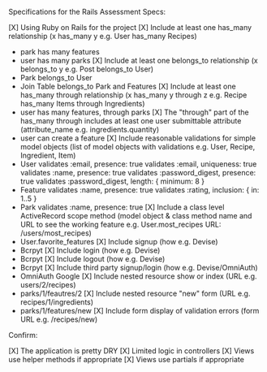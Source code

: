Specifications for the Rails Assessment
Specs:

[X] Using Ruby on Rails for the project
[X] Include at least one has_many relationship (x has_many y e.g. User has_many Recipes)
  - park has many features
  - user has many parks
[X] Include at least one belongs_to relationship (x belongs_to y e.g. Post belongs_to User)
  - Park belongs_to User
  - Join Table belongs_to Park and Features
[X] Include at least one has_many through relationship (x has_many y through z e.g. Recipe has_many Items through Ingredients)
  - user has many features, through parks
[X] The "through" part of the has_many through includes at least one user submittable attribute (attribute_name e.g. ingredients.quantity)
 - user can create a feature
[X] Include reasonable validations for simple model objects (list of model objects with validations e.g. User, Recipe, Ingredient, Item)
  - User
      validates :email, presence: true
      validates :email, uniqueness: true
      validates :name, presence: true
      validates :password_digest, presence: true
      validates :password_digest, length: { minimum: 8 }
  - Feature
      validates :name, presence: true
      validates :rating, inclusion: { in: 1..5 }
  - Park
      validates :name, presence: true
[X] Include a class level ActiveRecord scope method (model object & class method name and URL to see the working feature e.g. User.most_recipes URL: /users/most_recipes)
  - User.favorite_features
[X] Include signup (how e.g. Devise)
  - Bcrpyt
[X] Include login (how e.g. Devise)
  - Bcrpyt
[X] Include logout (how e.g. Devise)
  - Bcrpyt
[X] Include third party signup/login (how e.g. Devise/OmniAuth)
  - OmniAuth Google
[X] Include nested resource show or index (URL e.g. users/2/recipes)
  - parks/1/feautres/2
[X] Include nested resource "new" form (URL e.g. recipes/1/ingredients)
  - parks/1/features/new
[X] Include form display of validation errors (form URL e.g. /recipes/new)

Confirm:

[X] The application is pretty DRY
[X] Limited logic in controllers
[X] Views use helper methods if appropriate
[X] Views use partials if appropriate
